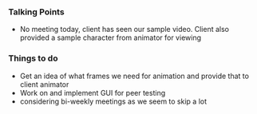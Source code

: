 ### Talking Points
- No meeting today, client has seen our sample video. Client also provided a sample character from animator for viewing
### Things to do 
- Get an idea of what frames we need for animation and provide that to client animator
- Work on and implement GUI for peer testing
- considering bi-weekly meetings as we seem to skip a lot
